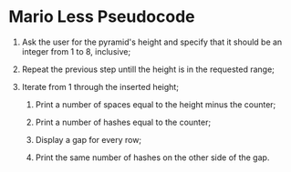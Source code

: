 # Mario Less Pseudocode

1. Ask the user for the pyramid's height and specify that it should be an integer from 1 to 8, inclusive;

2. Repeat the previous step untill the height is in the requested range;

3. Iterate from 1 through the inserted height;

    1. Print a number of spaces equal to the height minus the counter;

    2. Print a number of hashes equal to the counter;

    3. Display a gap for every row;

    4. Print the same number of hashes on the other side of the gap.
